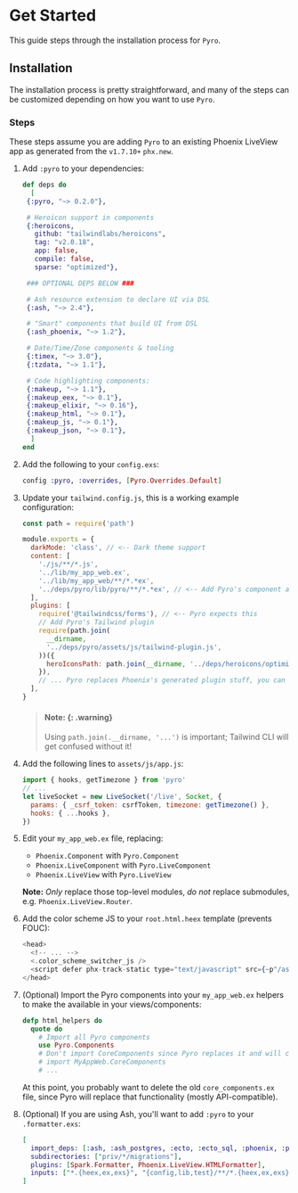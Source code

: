 # Get Started

This guide steps through the installation process for `Pyro`.

## Installation

The installation process is pretty straightforward, and many of the steps can be customized depending on how you want to use `Pyro`.

### Steps

These steps assume you are adding `Pyro` to an existing Phoenix LiveView app as generated from the `v1.7.10+` `phx.new`.

1. Add `:pyro` to your dependencies:

   ```elixir
   def deps do
     [
    {:pyro, "~> 0.2.0"},

    # Heroicon support in components
    {:heroicons,
      github: "tailwindlabs/heroicons",
      tag: "v2.0.18",
      app: false,
      compile: false,
      sparse: "optimized"},

    ### OPTIONAL DEPS BELOW ###

    # Ash resource extension to declare UI via DSL
    {:ash, "~> 2.4"},

    # "Smart" components that build UI from DSL
    {:ash_phoenix, "~> 1.2"},

    # Date/Time/Zone components & tooling
    {:timex, "~> 3.0"},
    {:tzdata, "~> 1.1"},

    # Code highlighting components:
    {:makeup, "~> 1.1"},
    {:makeup_eex, "~> 0.1"},
    {:makeup_elixir, "~> 0.16"},
    {:makeup_html, "~> 0.1"},
    {:makeup_js, "~> 0.1"},
    {:makeup_json, "~> 0.1"},
     ]
   end
   ```

2. Add the following to your `config.exs`:

   ```elixir
   config :pyro, :overrides, [Pyro.Overrides.Default]
   ```

3. Update your `tailwind.config.js`, this is a working example configuration:

   ```js
   const path = require('path')

   module.exports = {
     darkMode: 'class', // <-- Dark theme support
     content: [
       './js/**/*.js',
       '../lib/my_app_web.ex',
       '../lib/my_app_web/**/*.*ex',
       '../deps/pyro/lib/pyro/**/*.*ex', // <-- Add Pyro's component and overrides files
     ],
     plugins: [
       require('@tailwindcss/forms'), // <-- Pyro expects this
       // Add Pyro's Tailwind plugin
       require(path.join(
         __dirname,
         '../deps/pyro/assets/js/tailwind-plugin.js',
       ))({
         heroIconsPath: path.join(__dirname, '../deps/heroicons/optimized'),
       }),
       // ... Pyro replaces Phoenix's generated plugin stuff, you can delete it!
     ],
   }
   ```

   > #### Note: {: .warning}
   >
   > Using `path.join(.__dirname, '...')` is important; Tailwind CLI will get confused without it!

4. Add the following lines to `assets/js/app.js`:

   ```js
   import { hooks, getTimezone } from 'pyro'
   // ...
   let liveSocket = new LiveSocket('/live', Socket, {
     params: { _csrf_token: csrfToken, timezone: getTimezone() },
     hooks: { ...hooks },
   })
   ```

5. Edit your `my_app_web.ex` file, replacing:

   - `Phoenix.Component` with `Pyro.Component`
   - `Phoenix.LiveComponent` with `Pyro.LiveComponent`
   - `Phoenix.LiveView` with `Pyro.LiveView`

   **Note:** _Only_ replace those top-level modules, _do not_ replace submodules, e.g. `Phoenix.LiveView.Router`.

6. Add the color scheme JS to your `root.html.heex` template (prevents FOUC):

   ```heex
   <head>
     <!-- ... -->
     <.color_scheme_switcher_js />
     <script defer phx-track-static type="text/javascript" src={~p"/assets/app.js"}>
   </head>
   ```

7. (Optional) Import the Pyro components into your `my_app_web.ex` helpers to make the available in your views/components:

   ```elixir
   defp html_helpers do
     quote do
       # Import all Pyro components
       use Pyro.Components
       # Don't import CoreComponents since Pyro replaces it and will conflict
       # import MyAppWeb.CoreComponents
       # ...
   ```

   At this point, you probably want to delete the old `core_components.ex` file, since Pyro will replace that functionality (mostly API-compatible).

8. (Optional) If you are using Ash, you'll want to add `:pyro` to your `.formatter.exs`:

   ```elixir
   [
     import_deps: [:ash, :ash_postgres, :ecto, :ecto_sql, :phoenix, :pyro],
     subdirectories: ["priv/*/migrations"],
     plugins: [Spark.Formatter, Phoenix.LiveView.HTMLFormatter],
     inputs: ["*.{heex,ex,exs}", "{config,lib,test}/**/*.{heex,ex,exs}", "priv/*/seeds.exs"]
   ]
   ```

